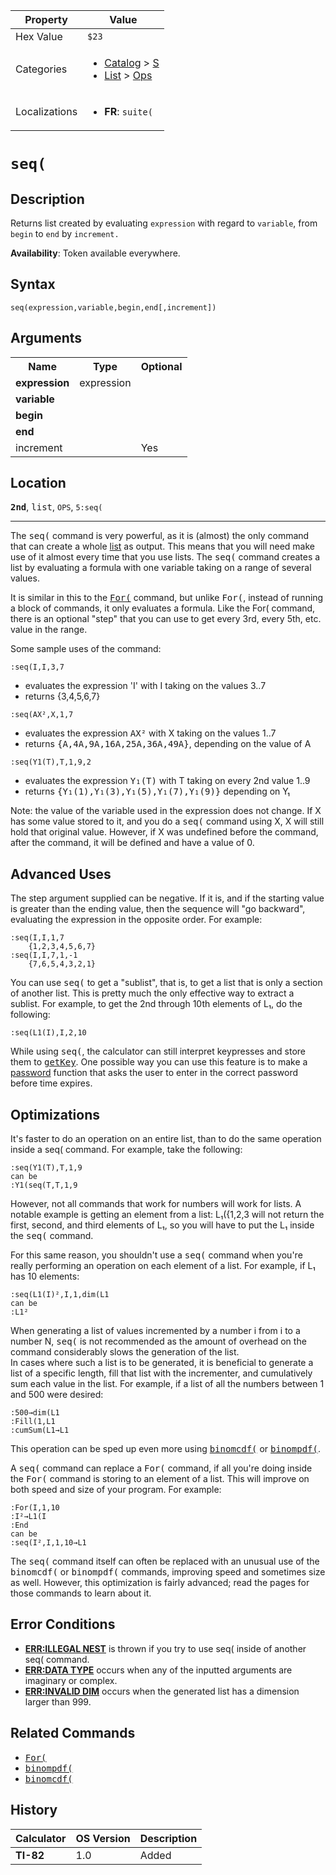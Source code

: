 | Property      | Value |
|---------------|-------|
| Hex Value     | `$23`|
| Categories    | <ul><li>[Catalog](<../categories/Catalog.md>) > [S](<../categories/Catalog.md#S>)</li><li>[List](<../categories/List.md>) > [Ops](<../categories/List.md#Ops>)</li></ul> |
| Localizations | <ul><li><b>FR</b>: `suite(`</li></ul> |

# `seq(`

## Description
Returns list created by evaluating `expression` with regard to `variable`, from `begin` to `end` by `increment.`


<b>Availability</b>: Token available everywhere.

## Syntax
`seq(expression,variable,begin,end[,increment])`

## Arguments
<table>
<tr><th>Name</th><th>Type</th><th>Optional</th></tr>

<tr><td><b>expression</b></td><td>expression</td><td></td></tr>

<tr><td><b>variable</b></td><td></td><td></td></tr>

<tr><td><b>begin</b></td><td></td><td></td></tr>

<tr><td><b>end</b></td><td></td><td></td></tr>

<tr><td>increment</td><td></td><td>Yes</td></tr>

</table>

## Location
<tt><kbd><b>2nd</b></kbd></tt>, <kbd>list</kbd>, `OPS`, `5:seq(`
<hr>

The <tt>seq(</tt> command is very powerful, as it is (almost) the only command that can create a whole [list](/list) as output. This means that you will need make use of it almost every time that you use lists. The <tt>seq(</tt> command creates a list by evaluating a formula with one variable taking on a range of several values.

It is similar in this to the <tt><a href="/for">For(</a></tt> command, but unlike <tt>For(</tt>, instead of running a block of commands, it only evaluates a formula. Like the For( command, there is an optional "step" that you can use to get every 3rd, every 5th, etc. value in the range.

Some sample uses of the command:

```ti-basic
:seq(I,I,3,7
```

*   evaluates the expression 'I' with I taking on the values 3..7
*   returns {3,4,5,6,7}

```ti-basic
:seq(AX²,X,1,7
```

*   evaluates the expression <tt>AX²</tt> with X taking on the values 1..7
*   returns <tt>{A,4A,9A,16A,25A,36A,49A}</tt>, depending on the value of A

```ti-basic
:seq(Y1(T),T,1,9,2
```

*   evaluates the expression <tt>Y₁(T)</tt> with T taking on every 2nd value 1..9
*   returns <tt>{Y₁(1),Y₁(3),Y₁(5),Y₁(7),Y₁(9)}</tt> depending on Y₁

Note: the value of the variable used in the expression does not change. If X has some value stored to it, and you do a <tt>seq(</tt> command using X, X will still hold that original value. However, if X was undefined before the command, after the command, it will be defined and have a value of 0.

## Advanced Uses

The step argument supplied can be negative. If it is, and if the starting value is greater than the ending value, then the sequence will "go backward", evaluating the expression in the opposite order. For example:

```ti-basic
:seq(I,I,1,7
    {1,2,3,4,5,6,7}
:seq(I,I,7,1,-1
    {7,6,5,4,3,2,1}
```

You can use <tt>seq(</tt> to get a "sublist", that is, to get a list that is only a section of another list. This is pretty much the only effective way to extract a sublist. For example, to get the 2nd through 10th elements of L₁, do the following:

```ti-basic
:seq(L1(I),I,2,10
```

While using <tt>seq(</tt>, the calculator can still interpret keypresses and store them to <tt><a href="/getkey">getKey</a></tt>. One possible way you can use this feature is to make a [password](/protection#hash) function that asks the user to enter in the correct password before time expires.

## Optimizations

It's faster to do an operation on an entire list, than to do the same operation inside a seq( command. For example, take the following:

```ti-basic
:seq(Y1(T),T,1,9
can be
:Y1(seq(T,T,1,9
```

However, not all commands that work for numbers will work for lists. A notable example is getting an element from a list: L₁({1,2,3 will not return the first, second, and third elements of L₁, so you will have to put the L₁ inside the <tt>seq(</tt> command.

For this same reason, you shouldn't use a <tt>seq(</tt> command when you're really performing an operation on each element of a list. For example, if L₁ has 10 elements:

```ti-basic
:seq(L1(I)²,I,1,dim(L1
can be
:L1²
```

When generating a list of values incremented by a number i from i to a number N, <tt>seq(</tt> is not recommended as the amount of overhead on the command considerably slows the generation of the list.  
In cases where such a list is to be generated, it is beneficial to generate a list of a specific length, fill that list with the incrementer, and cumulatively sum each value in the list. For example, if a list of all the numbers between 1 and 500 were desired:

```ti-basic
:500→dim(L1
:Fill(1,L1
:cumSum(L1→L1
```

This operation can be sped up even more using <tt><a href="/binomcdf">binomcdf(</a></tt> or <tt><a href="/binompdf">binompdf(</a></tt>.

A <tt>seq(</tt> command can replace a <tt>For(</tt> command, if all you're doing inside the <tt>For(</tt> command is storing to an element of a list. This will improve on both speed and size of your program. For example:

```ti-basic
:For(I,1,10
:I²→L1(I
:End
can be
:seq(I²,I,1,10→L1
```

The <tt>seq(</tt> command itself can often be replaced with an unusual use of the <tt>binomcdf(</tt> or <tt>binompdf(</tt> commands, improving speed and sometimes size as well. However, this optimization is fairly advanced; read the pages for those commands to learn about it.

## Error Conditions

*   **[ERR:ILLEGAL NEST](/errors#illegalnest)** is thrown if you try to use seq( inside of another seq( command.
*   **[ERR:DATA TYPE](/errors#datatype)** occurs when any of the inputted arguments are imaginary or complex.
*   **[ERR:INVALID DIM](/errors#invaliddim)** occurs when the generated list has a dimension larger than 999.

## Related Commands

*   <tt><a href="/for">For(</a></tt>
*   <tt><a href="/binompdf">binompdf(</a></tt>
*   <tt><a href="/binomcdf">binomcdf(</a></tt>

## History
| Calculator | OS Version | Description |
|------------|------------|-------------|
| <b>TI-82</b> | 1.0 | Added |


